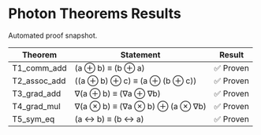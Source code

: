 # Photon Theorems Results

Automated proof snapshot.

| Theorem | Statement | Result |
|---------|-----------|--------|
| T1_comm_add | (a ⊕ b) ≡ (b ⊕ a) | ✅ Proven |
| T2_assoc_add | ((a ⊕ b) ⊕ c) ≡ (a ⊕ (b ⊕ c)) | ✅ Proven |
| T3_grad_add | ∇(a ⊕ b) ≡ (∇a ⊕ ∇b) | ✅ Proven |
| T4_grad_mul | ∇(a ⊗ b) ≡ (∇a ⊗ b) ⊕ (a ⊗ ∇b) | ✅ Proven |
| T5_sym_eq | (a ↔ b) ≡ (b ↔ a) | ✅ Proven |

